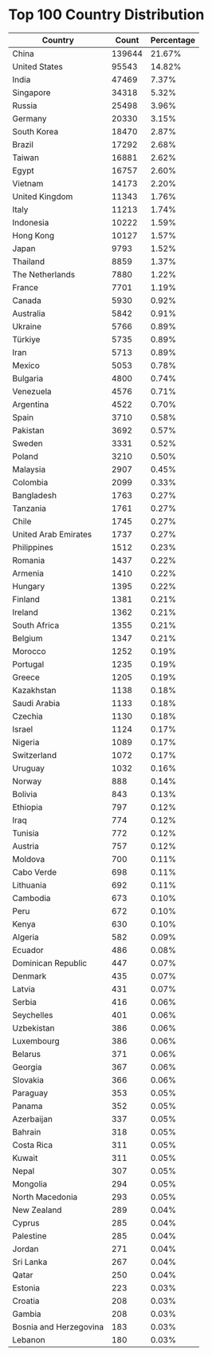 # Top 100 Country Distribution
| Country | Count | Percentage |
|----|----|----|
| China | 139644 | 21.67% |
| United States | 95543 | 14.82% |
| India | 47469 | 7.37% |
| Singapore | 34318 | 5.32% |
| Russia | 25498 | 3.96% |
| Germany | 20330 | 3.15% |
| South Korea | 18470 | 2.87% |
| Brazil | 17292 | 2.68% |
| Taiwan | 16881 | 2.62% |
| Egypt | 16757 | 2.60% |
| Vietnam | 14173 | 2.20% |
| United Kingdom | 11343 | 1.76% |
| Italy | 11213 | 1.74% |
| Indonesia | 10222 | 1.59% |
| Hong Kong | 10127 | 1.57% |
| Japan | 9793 | 1.52% |
| Thailand | 8859 | 1.37% |
| The Netherlands | 7880 | 1.22% |
| France | 7701 | 1.19% |
| Canada | 5930 | 0.92% |
| Australia | 5842 | 0.91% |
| Ukraine | 5766 | 0.89% |
| Türkiye | 5735 | 0.89% |
| Iran | 5713 | 0.89% |
| Mexico | 5053 | 0.78% |
| Bulgaria | 4800 | 0.74% |
| Venezuela | 4576 | 0.71% |
| Argentina | 4522 | 0.70% |
| Spain | 3710 | 0.58% |
| Pakistan | 3692 | 0.57% |
| Sweden | 3331 | 0.52% |
| Poland | 3210 | 0.50% |
| Malaysia | 2907 | 0.45% |
| Colombia | 2099 | 0.33% |
| Bangladesh | 1763 | 0.27% |
| Tanzania | 1761 | 0.27% |
| Chile | 1745 | 0.27% |
| United Arab Emirates | 1737 | 0.27% |
| Philippines | 1512 | 0.23% |
| Romania | 1437 | 0.22% |
| Armenia | 1410 | 0.22% |
| Hungary | 1395 | 0.22% |
| Finland | 1381 | 0.21% |
| Ireland | 1362 | 0.21% |
| South Africa | 1355 | 0.21% |
| Belgium | 1347 | 0.21% |
| Morocco | 1252 | 0.19% |
| Portugal | 1235 | 0.19% |
| Greece | 1205 | 0.19% |
| Kazakhstan | 1138 | 0.18% |
| Saudi Arabia | 1133 | 0.18% |
| Czechia | 1130 | 0.18% |
| Israel | 1124 | 0.17% |
| Nigeria | 1089 | 0.17% |
| Switzerland | 1072 | 0.17% |
| Uruguay | 1032 | 0.16% |
| Norway | 888 | 0.14% |
| Bolivia | 843 | 0.13% |
| Ethiopia | 797 | 0.12% |
| Iraq | 774 | 0.12% |
| Tunisia | 772 | 0.12% |
| Austria | 757 | 0.12% |
| Moldova | 700 | 0.11% |
| Cabo Verde | 698 | 0.11% |
| Lithuania | 692 | 0.11% |
| Cambodia | 673 | 0.10% |
| Peru | 672 | 0.10% |
| Kenya | 630 | 0.10% |
| Algeria | 582 | 0.09% |
| Ecuador | 486 | 0.08% |
| Dominican Republic | 447 | 0.07% |
| Denmark | 435 | 0.07% |
| Latvia | 431 | 0.07% |
| Serbia | 416 | 0.06% |
| Seychelles | 401 | 0.06% |
| Uzbekistan | 386 | 0.06% |
| Luxembourg | 386 | 0.06% |
| Belarus | 371 | 0.06% |
| Georgia | 367 | 0.06% |
| Slovakia | 366 | 0.06% |
| Paraguay | 353 | 0.05% |
| Panama | 352 | 0.05% |
| Azerbaijan | 337 | 0.05% |
| Bahrain | 318 | 0.05% |
| Costa Rica | 311 | 0.05% |
| Kuwait | 311 | 0.05% |
| Nepal | 307 | 0.05% |
| Mongolia | 294 | 0.05% |
| North Macedonia | 293 | 0.05% |
| New Zealand | 289 | 0.04% |
| Cyprus | 285 | 0.04% |
| Palestine | 285 | 0.04% |
| Jordan | 271 | 0.04% |
| Sri Lanka | 267 | 0.04% |
| Qatar | 250 | 0.04% |
| Estonia | 223 | 0.03% |
| Croatia | 208 | 0.03% |
| Gambia | 208 | 0.03% |
| Bosnia and Herzegovina | 183 | 0.03% |
| Lebanon | 180 | 0.03% |
